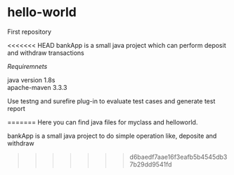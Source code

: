 # hello-world
First repository

<<<<<<< HEAD
bankApp is a small java project which can perform deposit and withdraw transactions

*Requiremnets*

java version 1.8s  
apache-maven 3.3.3

Use testng and surefire plug-in to evaluate test cases and generate test report


=======
Here you can find java files for myclass and helloworld.

bankApp is a small java project to do simple operation like, deposite and withdraw
>>>>>>> d6baedf7aae16f3eafb5b4545db37b29dd9541fd
